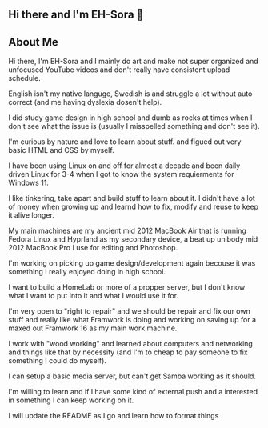 ## Hi there and I'm EH-Sora 👋
## About Me
Hi there, I'm EH-Sora and I mainly do art and make not super organized and unfocused YouTube videos and don't really have consistent upload schedule.

English isn't my native languge, Swedish is and struggle a lot without auto correct (and me having dyslexia dosen't help).

I did study game design in high school and dumb as rocks at times when I don't see what the issue is (usually I misspelled  something and don't see it).

I'm curious by nature and love to learn about stuff.
and figued out very basic HTML and CSS by myself.

I have been using Linux on and off for almost a decade and been daily driven Linux for 3-4 when I got to know the system requierments for Windows 11.

I like tinkering, take apart and build stuff to learn about it.
I didn't have a lot of money when growing up and learnd how to fix, modify and reuse to keep it alive longer.

My main machines are my ancient mid 2012 MacBook Air that is running Fedora Linux and Hyprland as my secondary device, a beat up unibody mid 2012 MacBook Pro I use for editing and Photoshop.

I'm working on picking up game design/development again becouse it was something I really enjoyed doing in high school.

I want to build a HomeLab or more of a propper server, but I don't know what I want to put into it and what I would use it for.

I'm very open to "right to repair" and we should be repair and fix our own stuff and really like what Framwork is doing and working on saving up for a maxed out Framwork 16 as my main work machine.

I work with "wood working" and learned about computers and networking and things like that by necessity (and I'm to cheap to pay someone to fix something I could do myself).

I can setup a basic media server, but can't get Samba working as it should.

I'm willing to learn and if I have some kind of external push and a interested in something I can keep working on it.

I will update the README as I go and learn how to format things
<!--
**EH-Sora99/EH-Sora99** is a ✨ _special_ ✨ repository because its `README.md` (this file) appears on your GitHub profile.

Here are some ideas to get you started:

- 🔭 I’m currently working on ...
- 🌱 I’m currently learning ...
- 👯 I’m looking to collaborate on ...
- 🤔 I’m looking for help with ...
- 💬 Ask me about ...
- 📫 How to reach me: ...
- 😄 Pronouns: ...
- ⚡ Fun fact: ...
-->
